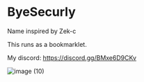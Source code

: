 # ByeSecurly

Name inspired by Zek-c

This runs as a bookmarklet.

My discord: https://discord.gg/BMxe6D9CKv

![image (10)](https://github.com/Tacogamerman/ByeSecurly/assets/119009502/b976a0d3-0b0a-412c-bbde-2d3946749ef0)
